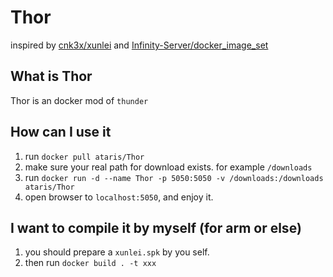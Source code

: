 # Thor

inspired by [cnk3x/xunlei](https://github.com/cnk3x/xunlei) and [Infinity-Server/docker_image_set](https://github.com/Infinity-Server/docker_image_set)

## What is Thor

Thor is an docker mod of `thunder`

## How can I use it

1. run `docker pull ataris/Thor`
2. make sure your real path for download exists. for example `/downloads`
2. run `docker run -d --name Thor -p 5050:5050 -v /downloads:/downloads ataris/Thor`
3. open browser to `localhost:5050`, and enjoy it.

## I want to compile it by myself (for arm or else)

1. you should prepare a `xunlei.spk` by you self.
2. then run `docker build . -t xxx`